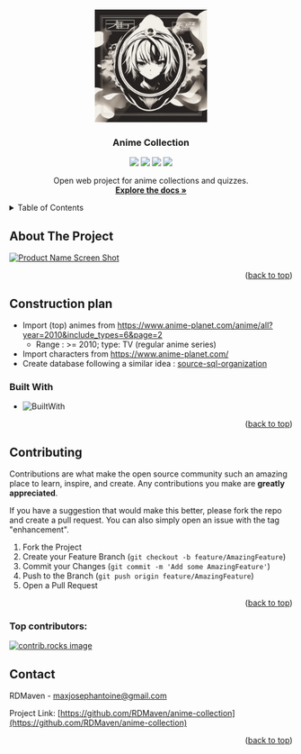 <a id="readme-top"></a>


<!-- PROJECT LOGO -->
<br />
<div align="center">
  <a href="https://github.com/RDMaven/anime-collection">
    <img src="images/logo1.jpg" alt="Logo" width="200" height="200">
  </a>

<h3 align="center">Anime Collection</h3>
<div align="center">
  <img src="https://img.shields.io/github/contributors/RDMaven/anime-collection.svg?style=for-the-badge" />
  <img src="https://img.shields.io/github/forks/RDMaven/anime-collection.svg?style=for-the-badge" />
  <img src="https://img.shields.io/github/stars/RDMaven/anime-collection.svg?style=for-the-badge" />
  <img src="https://img.shields.io/github/issues/RDMaven/anime-collection.svg?style=for-the-badge" />
</div>
  <p align="center">
    Open web project for anime collections and quizzes.
    <br />
    <a href="https://github.com/RDMaven/anime-collection"><strong>Explore the docs »</strong></a>
  </p>
</div>



<!-- TABLE OF CONTENTS -->
<details>
  <summary>Table of Contents</summary>
  <ol>
    <li>
      <a href="#about-the-project">About The Project</a>
      <ul>
        <li><a href="#built-with">Built With</a></li>
      </ul>
    </li>
    <li><a href="#contributing">Contributing</a></li>
    <li><a href="#contact">Contact</a></li>
  </ol>
</details>



<!-- ABOUT THE PROJECT -->
## About The Project

[![Product Name Screen Shot][product-screenshot]](https://example.com)

<p align="right">(<a href="#readme-top">back to top</a>)</p>

## Construction plan

- Import (top) animes from https://www.anime-planet.com/anime/all?year=2010&include_types=6&page=2
  - Range : >= 2010; type: TV (regular anime series)
- Import characters from https://www.anime-planet.com/
- Create database following a similar idea : [source-sql-organization](https://www.w3resource.com/sql-exercises/movie-database-exercise/sql-exercise-movie-database-42.php)

### Built With

* ![BuiltWith](https://skillicons.dev/icons?i=html,css,js,jquery,bootstrap,php,python,mysql&theme=dark)

<p align="right">(<a href="#readme-top">back to top</a>)</p>


<!-- CONTRIBUTING -->
## Contributing

Contributions are what make the open source community such an amazing place to learn, inspire, and create. Any contributions you make are **greatly appreciated**.

If you have a suggestion that would make this better, please fork the repo and create a pull request. You can also simply open an issue with the tag "enhancement".

1. Fork the Project
2. Create your Feature Branch (`git checkout -b feature/AmazingFeature`)
3. Commit your Changes (`git commit -m 'Add some AmazingFeature'`)
4. Push to the Branch (`git push origin feature/AmazingFeature`)
5. Open a Pull Request

<p align="right">(<a href="#readme-top">back to top</a>)</p>

### Top contributors:

<a href="https://github.com/RDMaven/anime-collection/graphs/contributors">
  <img src="https://contrib.rocks/image?repo=RDMaven/anime-collection" alt="contrib.rocks image" />
</a>


<!-- CONTACT -->
## Contact

RDMaven - maxjosephantoine@gmail.com

Project Link: [https://github.com/RDMaven/anime-collection](https://github.com/RDMaven/anime-collection)

<p align="right">(<a href="#readme-top">back to top</a>)</p>

[license-shield]: https://img.shields.io/github/license/RDMaven/anime-collection.svg?style=for-the-badge
[license-url]: https://github.com/RDMaven/anime-collection/blob/master/LICENSE.txt
[linkedin-shield]: https://img.shields.io/badge/-LinkedIn-black.svg?style=for-the-badge&logo=linkedin&colorB=555
[linkedin-url]: https://www.linkedin.com/in/max-joseph-antoine-765450134/
[product-screenshot]: images/screenshot.png
